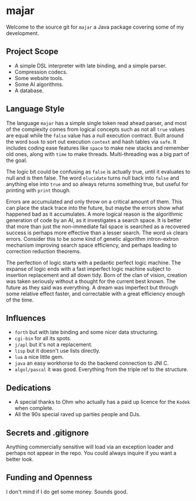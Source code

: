 majar
=
Welcome to the source git for `majar` a Java package covering some of my 
development.

Project Scope
-
* A simple DSL interpreter with late binding, and a simple parser.
* Compression codecs.
* Some website tools.
* Some AI algorithms.
* A database.

Language Style
-
The language `majar` has a simple single token read ahead parser, and most
of the complexity comes from logical concepts such as not all `true` values are equal
while the `false` value has a null execution contract. Built around the word
`book` to sort out execution `context` and hash tables via `safe`. It includes
coding ease features like `space` to make new stacks and remember old ones, along
with `time` to make threads. Multi-threading was a big part of the goal.

The logic bit could be confusing as `false` is actually true, until it evaluates
to null and is then false. The word `elucidate` turns null back into `false` and
anything else into `true` and so always returns something true, but useful for
printing with `print` though.

Errors are accumulated and only throw on a critical amount of them. This can
place the stack trace into the future, but maybe the errors show what happened bad
as it accumulates. A more logical reason is the algorithmic generation of
code by an AI, as it investigates a search space. It is better that more than
just the non-immediate fail space is searched as a recovered success is
perhaps more effective than a lesser search. The word `ok` clears errors. Consider
this to be some kind of genetic algorithm intron-extron mechanism improving
search space efficiency, and perhaps leading to correction reduction theorems.

The perfection of logic starts with a pedantic perfect logic machine. The
expanse of logic ends with a fast imperfect logic machine subject to insertion
replacement and all down tidy. Born of the clan of vision, creation was taken
seriously without a thought for the current best known. The future as they
said was everything. A dream was imperfect but through some relative effect
faster, and correctable with a great efficiency enough of the time.

Influences
-
* `forth` but with late binding and some nicer data structuring.
* `cgi-bin` for all its spots.
* `j/apl` but it's not a replacement.
* `lisp` but it doesn't use lists directly.
* `lua` a nice little gem.
* `java` an easy workhorse to do the backend connection to JNI C.
* `algol/pascal` it was good. Everything from the triple ref to the structure.

Dedications
-
* A special thanks to Ohm who actually has a paid up licence for the `Kodek` when complete.
* All the 90s special raved up parties people and DJs.

Secrets and .gitignore
-
Anything commercially sensitive will load via an exception loader and perhaps not
appear in the repo. You could always inquire if you want a better look.

Funding and Openness
-
I don't mind if I do get some money. Sounds good.
